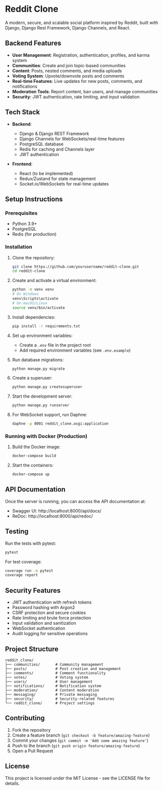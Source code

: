# Reddit Clone

A modern, secure, and scalable social platform inspired by Reddit, built with Django, Django Rest Framework, Django Channels, and React.

## Backend Features

- **User Management**: Registration, authentication, profiles, and karma system
- **Communities**: Create and join topic-based communities
- **Content**: Posts, nested comments, and media uploads
- **Voting System**: Upvote/downvote posts and comments
- **Real-time Features**: Live updates for new posts, comments, and notifications
- **Moderation Tools**: Report content, ban users, and manage communities
- **Security**: JWT authentication, rate limiting, and input validation

## Tech Stack

- **Backend**:
  - Django & Django REST Framework
  - Django Channels for WebSockets/real-time features
  - PostgreSQL database
  - Redis for caching and Channels layer
  - JWT authentication

- **Frontend**:
  - React (to be implemented)
  - Redux/Zustand for state management
  - Socket.io/WebSockets for real-time updates

## Setup Instructions

### Prerequisites

- Python 3.9+
- PostgreSQL
- Redis (for production)

### Installation

1. Clone the repository:
   ```bash
   git clone https://github.com/yourusername/reddit-clone.git
   cd reddit-clone
   ```

2. Create and activate a virtual environment:
   ```bash
   python -m venv venv
   # On Windows
   venv\Scripts\activate
   # On macOS/Linux
   source venv/bin/activate
   ```

3. Install dependencies:
   ```bash
   pip install -r requirements.txt
   ```

4. Set up environment variables:
   - Create a `.env` file in the project root
   - Add required environment variables (see `.env.example`)

5. Run database migrations:
   ```bash
   python manage.py migrate
   ```

6. Create a superuser:
   ```bash
   python manage.py createsuperuser
   ```

7. Start the development server:
   ```bash
   python manage.py runserver
   ```

8. For WebSocket support, run Daphne:
   ```bash
   daphne -p 8001 reddit_clone.asgi:application
   ```

### Running with Docker (Production)

1. Build the Docker image:
   ```bash
   docker-compose build
   ```

2. Start the containers:
   ```bash
   docker-compose up
   ```

## API Documentation

Once the server is running, you can access the API documentation at:

- Swagger UI: http://localhost:8000/api/docs/
- ReDoc: http://localhost:8000/api/redoc/

## Testing

Run the tests with pytest:

```bash
pytest
```

For test coverage:

```bash
coverage run -m pytest
coverage report
```

## Security Features

- JWT authentication with refresh tokens
- Password hashing with Argon2
- CSRF protection and secure cookies
- Rate limiting and brute force protection
- Input validation and sanitization
- WebSocket authentication
- Audit logging for sensitive operations

## Project Structure

```
reddit_clone/
├── communities/       # Community management
├── posts/             # Post creation and management
├── comments/          # Comment functionality
├── votes/             # Voting system
├── users/             # User management
├── notifications/     # Notification system
├── moderation/        # Content moderation
├── messaging/         # Private messaging
├── security/          # Security-related features
└── reddit_clone/      # Project settings
```

## Contributing

1. Fork the repository
2. Create a feature branch (`git checkout -b feature/amazing-feature`)
3. Commit your changes (`git commit -m 'Add some amazing feature'`)
4. Push to the branch (`git push origin feature/amazing-feature`)
5. Open a Pull Request

## License

This project is licensed under the MIT License - see the LICENSE file for details. 